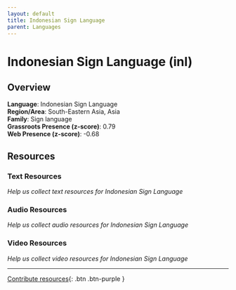 ```yaml
---
layout: default
title: Indonesian Sign Language
parent: Languages
---
```


# Indonesian Sign Language (inl)

## Overview

**Language**: Indonesian Sign Language  
**Region/Area**: South-Eastern Asia, Asia  
**Family**: Sign language  
**Grassroots Presence (z-score)**: 0.79  
**Web Presence (z-score)**: -0.68  

## Resources

### Text Resources
*Help us collect text resources for Indonesian Sign Language*

### Audio Resources
*Help us collect audio resources for Indonesian Sign Language*

### Video Resources
*Help us collect video resources for Indonesian Sign Language*

---

[Contribute resources](https://forms.office.com/e/1SfLJx3u1r){: .btn .btn-purple }

